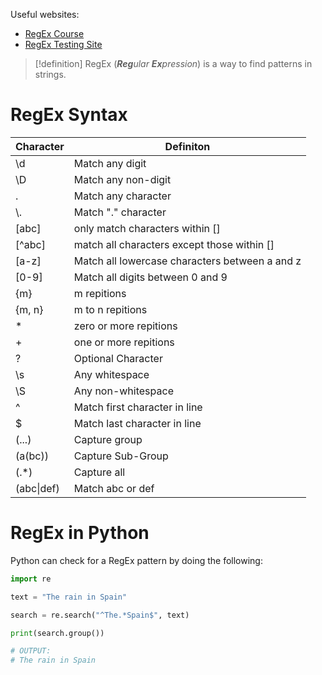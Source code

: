 Useful websites:
- [RegEx Course](https://regexone.com/)
- [RegEx Testing Site](https://regexr.com)

> [!definition]
> RegEx (_**Reg**ular **Ex**pression_) is a way to find patterns in strings.

# RegEx Syntax
| Character | Definiton |
| ---- | ---- |
| \d | Match any digit |
| \D | Match any non-digit |
| . | Match any character |
| \\. | Match "." character |
| [abc] | only match characters within [] |
| \[^abc] | match all characters except those within [] |
| [a-z] | Match all lowercase characters between a and z |
| [0-9] | Match all digits between 0 and 9 |
| {m} | m repitions |
| {m, n} | m to n repitions |
| * | zero or more repitions |
| + | one or more repitions |
| ? | Optional Character |
| \s | Any whitespace |
| \S | Any non-whitespace |
| ^ | Match first character in line |
| $ | Match last character in line |
| (...) | Capture group |
| (a(bc)) | Capture Sub-Group |
| (.*) | Capture all |
| (abc\|def) | Match abc or def |

# RegEx in Python
Python can check for a RegEx pattern by doing the following:
```python
import re

text = "The rain in Spain"

search = re.search("^The.*Spain$", text)

print(search.group())

# OUTPUT:
# The rain in Spain
```